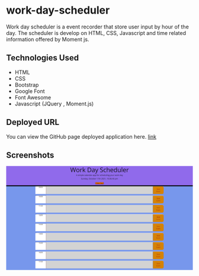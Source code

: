 # work-day-scheduler

Work day scheduler is a event recorder that store user input by hour of the day. The scheduler is develop on HTML, CSS, Javascript and time related information offered by Moment js.

## Technologies Used

- HTML
- CSS
- Bootstrap
- Google Font
- Font Awesome
- Javascript (JQuery , Moment.js)

## Deployed URL

You can view the GitHub page deployed application here. [link](https://sumaiasorna.github.io/work-day-scheduler/)

## Screenshots

![work-day-scheduler!](./assests/images/Screenshots/WorkDayScheduler.png)
